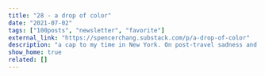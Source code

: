 ```yaml
---
title: "28 - a drop of color"
date: "2021-07-02"
tags: ["100posts", "newsletter", "favorite"]
external_link: "https://spencerchang.substack.com/p/a-drop-of-color"
description: "a cap to my time in New York. On post-travel sadness and what places leave you with. plus a couple fun bonuses like a riff on a song and a haiku."
show_home: true
related: []
---
```


